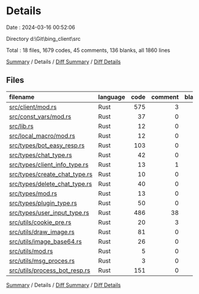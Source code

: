 # Details

Date : 2024-03-16 00:52:06

Directory d:\\Git\\bing_client\\src

Total : 18 files,  1679 codes, 45 comments, 136 blanks, all 1860 lines

[Summary](results.md) / Details / [Diff Summary](diff.md) / [Diff Details](diff-details.md)

## Files
| filename | language | code | comment | blank | total |
| :--- | :--- | ---: | ---: | ---: | ---: |
| [src/client/mod.rs](/src/client/mod.rs) | Rust | 575 | 3 | 36 | 614 |
| [src/const_vars/mod.rs](/src/const_vars/mod.rs) | Rust | 37 | 0 | 10 | 47 |
| [src/lib.rs](/src/lib.rs) | Rust | 12 | 0 | 2 | 14 |
| [src/local_macro/mod.rs](/src/local_macro/mod.rs) | Rust | 12 | 0 | 1 | 13 |
| [src/types/bot_easy_resp.rs](/src/types/bot_easy_resp.rs) | Rust | 103 | 0 | 7 | 110 |
| [src/types/chat_type.rs](/src/types/chat_type.rs) | Rust | 42 | 0 | 5 | 47 |
| [src/types/client_info_type.rs](/src/types/client_info_type.rs) | Rust | 13 | 1 | 3 | 17 |
| [src/types/create_chat_type.rs](/src/types/create_chat_type.rs) | Rust | 10 | 0 | 2 | 12 |
| [src/types/delete_chat_type.rs](/src/types/delete_chat_type.rs) | Rust | 40 | 0 | 5 | 45 |
| [src/types/mod.rs](/src/types/mod.rs) | Rust | 13 | 0 | 3 | 16 |
| [src/types/plugin_type.rs](/src/types/plugin_type.rs) | Rust | 50 | 0 | 3 | 53 |
| [src/types/user_input_type.rs](/src/types/user_input_type.rs) | Rust | 486 | 38 | 30 | 554 |
| [src/utils/cookie_pre.rs](/src/utils/cookie_pre.rs) | Rust | 20 | 3 | 5 | 28 |
| [src/utils/draw_image.rs](/src/utils/draw_image.rs) | Rust | 81 | 0 | 10 | 91 |
| [src/utils/image_base64.rs](/src/utils/image_base64.rs) | Rust | 26 | 0 | 3 | 29 |
| [src/utils/mod.rs](/src/utils/mod.rs) | Rust | 5 | 0 | 0 | 5 |
| [src/utils/msg_proces.rs](/src/utils/msg_proces.rs) | Rust | 3 | 0 | 1 | 4 |
| [src/utils/process_bot_resp.rs](/src/utils/process_bot_resp.rs) | Rust | 151 | 0 | 10 | 161 |

[Summary](results.md) / Details / [Diff Summary](diff.md) / [Diff Details](diff-details.md)